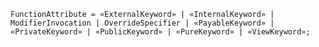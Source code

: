 <!-- This file is generated automatically by infrastructure scripts. Please don't edit by hand. -->

```{ .ebnf .slang-ebnf #FunctionAttribute }
FunctionAttribute = «ExternalKeyword» | «InternalKeyword» | ModifierInvocation | OverrideSpecifier | «PayableKeyword» | «PrivateKeyword» | «PublicKeyword» | «PureKeyword» | «ViewKeyword»;
```
